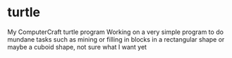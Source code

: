 # turtle
My ComputerCraft turtle program
Working on a very simple program to do mundane tasks such as mining or filling in blocks in a rectangular shape or maybe a cuboid shape, not sure what I want yet
